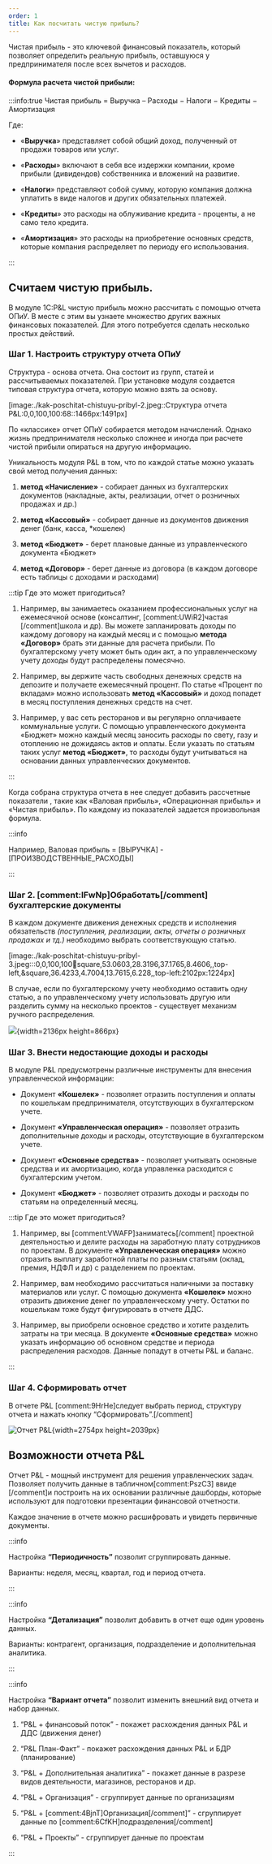 ```yaml
---
order: 1
title: Как посчитать чистую прибыль?
---
```


Чистая прибыль - это ключевой финансовый показатель, который позволяет определить реальную прибыль, оставшуюся у предпринимателя после всех вычетов и расходов.

#### Формула расчета чистой прибыли:

:::info:true Чистая прибыль = Выручка – Расходы − Налоги − Кредиты − Амортизация

Где:

-  «**Выручка**» представляет собой общий доход, полученный от продажи товаров или услуг.

-  «**Расходы**» включают в себя все издержки компании, кроме прибыли (дивидендов) собственника и вложений на развитие.

-  «**Налоги**» представляют собой сумму, которую компания должна уплатить в виде налогов и других обязательных платежей.

-  «**Кредиты**» это расходы на облуживание кредита - проценты, а не само тело кредита.

-  «**Амортизация**» это расходы на приобретение основных средств, которые компания распределяет по периоду его использования.

:::

## **Считаем чистую прибыль.**

В модуле 1С:P&L чистую прибыль можно рассчитать с помощью отчета ОПиУ. В месте с этим вы узнаете множество других важных финансовых показателей. Для этого потребуется сделать несколько простых действий.

### Шаг 1. Настроить структуру отчета ОПиУ

Структура - основа отчета. Она состоит из групп, статей и рассчитываемых показателей. При установке модуля создается типовая структура отчета, которую можно взять за основу.

[image:./kak-poschitat-chistuyu-pribyl-2.jpeg::Структура отчета P&L:0,0,100,100:68::1466px:1491px]

По «классике» отчет ОПиУ собирается методом начислений. Однако жизнь предпринимателя несколько сложнее и иногда при расчете чистой прибыли опираться на другую информацию.

Уникальность модуля P&L в том, что по каждой статье можно указать свой метод получения данных:

1. **метод «Начисление»** - собирает данных из бухгалтерских документов (накладные, акты, реализации, отчет о розничных продажах и др.)

2. **метод «Кассовый»** - собирает данные из документов движения денег (банк, касса, \*кошелек)

3. **метод «Бюджет»** - берет плановые данные из управленческого документа «Бюджет»

4. **метод «Договор»** - берет данные из договора (в каждом договоре есть таблицы с доходами и расходами)

:::tip Где это может пригодиться?

1. Например, вы занимаетесь оказанием профессиональных услуг на ежемесячной основе (консалтинг, [comment:UWiR2]частая [/comment]школа и др). Вы можете запланировать доходы по каждому договору на каждый месяц и с помощью **метода «Договор»** брать эти данные для расчета прибыли. По бухгалтерскому учету может быть один акт, а по управленческому учету доходы будут распределены помесячно.

2. Например, вы держите часть свободных денежных средств на депозите и получаете ежемесячный процент. По статье «Процент по вкладам» можно использовать **метод «Кассовый»** и доход попадет в месяц поступления денежных средств на счет.

3. Например, у вас сеть ресторанов и вы регулярно оплачиваете коммунальные услуги. С помощью управленческого документа «Бюджет» можно каждый месяц заносить расходы по свету, газу и отоплению не дожидаясь актов и оплаты. Если указать по статьям таких услуг **метод «Бюджет»**, то расходы будут учитываться на основании данных управленческих документов.

:::

Когда собрана структура отчета в нее следует добавить рассчетные показатели , такие как «Валовая прибыль», «Операционная прибыль» и «Чистая прибыль». По каждому из показателей задается произвольная формула.

:::info 

Например, Валовая прибыль = \[ВЫРУЧКА\] - \[ПРОИЗВОДСТВЕННЫЕ\_РАСХОДЫ\]

:::

### **Шаг 2. [comment:IFwNp]Обработать[/comment] бухгалтерские документы**

В каждом документе движения денежных средств и исполнения обязательств *(поступления, реализации, акты, отчеты о розничных продажах и тд.)* необходимо выбрать соответствующую статью.

[image:./kak-poschitat-chistuyu-pribyl-3.jpeg:::0,0,100,100:100:square,53.0603,28.3196,37.1765,8.4606,,top-left,&square,36.4233,4.7004,13.7615,6.228,,top-left:2102px:1224px]



В случае, если по бухгалтерскому учету необходимо оставить одну статью, а по управленческому учету использовать другую или разделить сумму на несколько проектов - существует механизм ручного распределения.

![](./kak-poschitat-chistuyu-pribyl-4.jpeg){width=2136px height=866px}

### **Шаг 3. Внести недостающие доходы и расходы**

В модуле P&L предусмотрены различные инструменты для внесения управленческой информации:

-  Документ **«Кошелек»** - позволяет отразить поступления и оплаты по кошелькам предпринимателя, отсутствующих в бухгалтерском учете.

-  Документ **«Управленческая операция»** - позволяет отразить дополнительные доходы и расходы, отсутствующие в бухгалтерском учете.

-  Документ **«Основные средства»** - позволяет учитывать основные средства и их амортизацию, когда управленка расходится с бухгалтерским учетом.

-  Документ **«Бюджет»** - позволяет отразить доходы и расходы по статьям на определенный месяц.

:::tip Где это может пригодиться?

1. Например, вы [comment:VWAFP]заниматесь[/comment] проектной деятельностью и делите расходы на заработную плату сотрудников по проектам. В документе **«Управленческая операция»** можно отразить выплату заработной платы по разным статьям (оклад, премия, НДФЛ и др) с разделением по проектам.

2. Например, вам необходимо рассчитаться наличными за поставку материалов или услуг. С помощью документа **«Кошелек»** можно отразить движение денег по управленческому учету. Остатки по кошелькам тоже будут фигурировать в отчете ДДС.

3. Например, вы приобрели основное средство и хотите разделить затраты на три месяца. В документе **«Основные средства»** можно указать информацию об основном средстве и периода распределения расходов. Данные попадут в отчеты P&L и баланс.

:::

### **Шаг 4. Сформировать отчет**

В отчете P&L [comment:9HrHe]следует выбрать период,  структуру отчета и нажать кнопку “Сформировать”.[/comment]

![](./kak-poschitat-chistuyu-pribyl.jpeg "Отчет P&L"){width=2754px height=2039px}

## **Возможности отчета P&L**

Отчет P&L - мощный инструмент для решения управленческих задач. Позволяет получить данные  в табличном[comment:PszC3] ввиде [/comment]и построить на их основании различные дашборды, которые используют для подготовки презентации финансовой отчетности.

Каждое значение в отчете можно расшифровать и увидеть первичные документы.

:::info 

Настройка **“Периодичность”** позволит сгруппировать данные.

Варианты: неделя, месяц, квартал, год и период отчета.

:::

:::info 

Настройка **“Детализация”** позволит добавить в отчет еще один уровень данных.

Варианты:  контрагент, организация, подразделение и дополнительная аналитика.

:::

:::info 

Настройка **“Вариант отчета”** позволит изменить внешний вид отчета и набор данных.

1. “P&L + финансовый поток”  - покажет расхождения данных P&L и ДДС (движения денег)

2. “P&L План-Факт”  - покажет расхождения данных P&L и БДР (планирование)

3. “P&L + Дополнительная аналитика”  - покажет данные в разрезе видов деятельности, магазинов, ресторанов и др.

4. “P&L + Организация”  - сгруппирует данные по организациям

5. “P&L + [comment:4BjnT]Организация[/comment]”  - сгруппирует данные по [comment:6CfKH]подразделения[/comment]

6. “P&L + Проекты”  - сгруппирует данные по проектам

:::